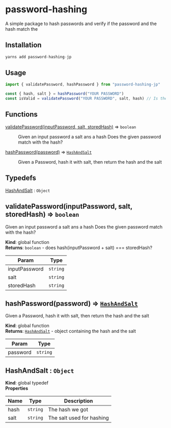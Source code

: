 # password-hashing

A simple package to hash passwords and verify if the password and the hash match the

## Installation
```javascript
yarns add password-hashing-jp
```

## Usage
```javascript
import { validatePassword, hashPassword } from "password-hashing-jp"

const { hash, salt } = hashPassword("YOUR PASSWORD")
const isValid = validatePassword("YOUR PASSWORD", salt, hash) // Is the password valid?
```

## Functions

<dl>
<dt><a href="#validatePassword">validatePassword(inputPassword, salt, storedHash)</a> ⇒ <code>boolean</code></dt>
<dd><p>Given an input password a salt ans a hash
Does the given password match with the hash?</p>
</dd>
<dt><a href="#hashPassword">hashPassword(password)</a> ⇒ <code><a href="#HashAndSalt">HashAndSalt</a></code></dt>
<dd><p>Given a Password, hash it with salt, then return the hash and the salt</p>
</dd>
</dl>

## Typedefs

<dl>
<dt><a href="#HashAndSalt">HashAndSalt</a> : <code>Object</code></dt>
<dd></dd>
</dl>

<a name="validatePassword"></a>

## validatePassword(inputPassword, salt, storedHash) ⇒ <code>boolean</code>
Given an input password a salt ans a hash
Does the given password match with the hash?

**Kind**: global function  
**Returns**: <code>boolean</code> - does hash(inputPassword + salt) === storedHash?  

| Param | Type |
| --- | --- |
| inputPassword | <code>string</code> | 
| salt | <code>string</code> | 
| storedHash | <code>string</code> | 

<a name="hashPassword"></a>

## hashPassword(password) ⇒ [<code>HashAndSalt</code>](#HashAndSalt)
Given a Password, hash it with salt, then return the hash and the salt

**Kind**: global function  
**Returns**: [<code>HashAndSalt</code>](#HashAndSalt) - object containing the hash and the salt  

| Param | Type |
| --- | --- |
| password | <code>string</code> | 

<a name="HashAndSalt"></a>

## HashAndSalt : <code>Object</code>
**Kind**: global typedef  
**Properties**

| Name | Type | Description |
| --- | --- | --- |
| hash | <code>string</code> | The hash we got |
| salt | <code>string</code> | The salt used for hashing |